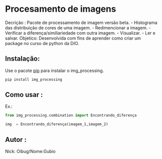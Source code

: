 # Procesamento de imagens

Decrição :
    Pacote de processamento de imagem versão beta.
        - Histograma das distribuição de cores de uma imagem.
        - Redimencionar a imagem.
        - Verificar a diferença/similiariedade com outra imagem.
        - Visualizar.
        - Ler e salvar. 
    Objetico: Desenvolvida com fins de aprender como criar um package no curso de python da DIO.

## Instalação:

Use o pacote [pip](https://pip.pypa.io/en/stable/) para instalar o img_processing.

```bash
pip install img_processing
```

## Como usar :

Ex.:
``` python
from img_processing.combination import Encontrando_diferença

img  = Encontrando_diferença(imagem_1,imagem_2)
``` 

## Autor :

Nick: Oibug/Nome:Gubio